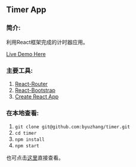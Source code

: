 ## Timer App

### 简介:

利用React框架完成的计时器应用。

[Live Demo Here](http://adaptable-button.surge.sh/)

### 主要工具:

1. [React-Router](https://github.com/ReactTraining/react-router)
2. [React-Bootstrap](https://react-bootstrap.github.io/)
3. [Create React App](https://github.com/facebookincubator/create-react-app)

### 在本地查看:

1. `git clone git@github.com:byuzhang/timer.git`
2. `cd timer`
3. `npm install`
4. `npm start`

也可点击[这里](http://adaptable-button.surge.sh/)直接查看。
